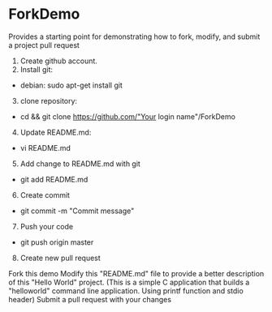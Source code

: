 # ForkDemo
Provides a starting point for demonstrating how to fork, modify, and submit a project pull request

1. Create github account. 
2. Install git:  
 - debian: sudo apt-get install git
3. clone repository:  
 - cd && git clone https://github.com/"Your login name"/ForkDemo
4. Update README.md:  
 - vi README.md
5. Add change to README.md with git
 - git add README.md
6. Create commit
 - git commit -m "Commit message"
7. Push your code
 - git push origin master
8. Create new pull request

Fork this demo
Modify this "README.md" file to provide a better description of this "Hello World" project. (This is a simple C application that builds a "helloworld" command line application. Using printf function and stdio header)
Submit a pull request with your changes
